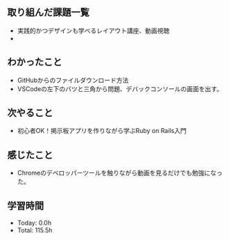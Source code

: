 ## 取り組んだ課題一覧
- 実践的かつデザインも学べるレイアウト講座、動画視聴
- 
## わかったこと
- GitHubからのファイルダウンロード方法
- VSCodeの左下のバツと三角から問題、デバックコンソールの画面を出す。 
## 次やること
- 初心者OK！掲示板アプリを作りながら学ぶRuby on Rails入門
## 感じたこと
- Chromeのデベロッパーツールを触りながら動画を見るだけでも勉強になった。
## 学習時間
- Today: 0.0h
- Total: 115.5h
